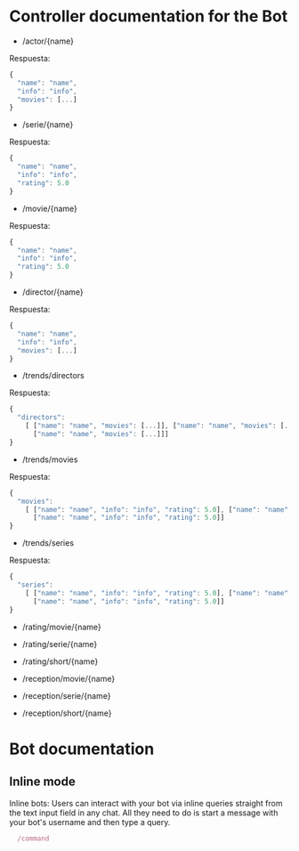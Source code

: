 # Controller documentation for the Bot

- /actor/{name}

Respuesta:
```javascript
{
  "name": "name",
  "info": "info",
  "movies": [...]
}
```
- /serie/{name}

Respuesta:
```javascript
{
  "name": "name",
  "info": "info",
  "rating": 5.0
}
```
- /movie/{name}

Respuesta:
```javascript
{
  "name": "name",
  "info": "info",
  "rating": 5.0
}
```
- /director/{name}

Respuesta:
```javascript
{
  "name": "name",
  "info": "info",
  "movies": [...]
}
```
- /trends/directors

Respuesta:
```javascript
{
  "directors":
    [ ["name": "name", "movies": [...]], ["name": "name", "movies": [...]],
      ["name": "name", "movies": [...]]]
}
```
- /trends/movies

Respuesta:
```javascript
{
  "movies":
    [ ["name": "name", "info": "info", "rating": 5.0], ["name": "name", "info": "info", "rating": 5.0],
      ["name": "name", "info": "info", "rating": 5.0]]
}
```
- /trends/series

Respuesta:
```javascript
{
  "series":
    [ ["name": "name", "info": "info", "rating": 5.0], ["name": "name", "info": "info", "rating": 5.0],
      ["name": "name", "info": "info", "rating": 5.0]]
}
```
- /rating/movie/{name}
- /rating/serie/{name}
- /rating/short/{name}

- /reception/movie/{name}
- /reception/serie/{name}
- /reception/short/{name}

# Bot documentation
## Inline mode
  Inline bots: Users can interact with your bot via inline queries straight from the text input field in any chat. All they     need to do is start a message with your bot's username and then type a query.

```javascript  
  /command
```
  
